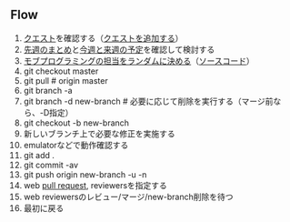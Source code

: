 ## Flow

1. [クエスト](https://github.com/itomakiweb-corp/next/projects/1)を確認する（[クエストを追加する](https://itomakiweb.com/next/newQuest)）
1. [先週のまとめ](https://github.com/itomakiweb-corp/next/milestones?state=closed)と[今週と来週の予定](https://github.com/itomakiweb-corp/next/milestones)を確認して検討する
1. [モブプログラミングの担当をランダムに決める](https://paiza.io/projects/SHMoTiDcBPG9eI86P-WS5A)（[ソースコード](https://github.com/itomakiweb-corp/bank/blob/master/tools/selectRandomUsers.kt)）
1. git checkout master
1. git pull # origin master
1. git branch -a
1. git branch -d new-branch # 必要に応じて削除を実行する（マージ前なら、-D指定）
1. git checkout -b new-branch
1. 新しいブランチ上で必要な修正を実施する
1. emulatorなどで動作確認する
1. git add .
1. git commit -av
1. git push origin new-branch -u -n
1. web [pull request](https://github.com/itomakiweb-corp/next/pulls), reviewersを指定する
1. web reviewersのレビュー/マージ/new-branch削除を待つ
1. 最初に戻る
